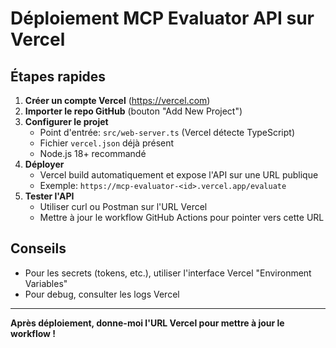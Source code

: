 # Déploiement MCP Evaluator API sur Vercel

## Étapes rapides

1. **Créer un compte Vercel** (https://vercel.com)
2. **Importer le repo GitHub** (bouton "Add New Project")
3. **Configurer le projet**
   - Point d'entrée: `src/web-server.ts` (Vercel détecte TypeScript)
   - Fichier `vercel.json` déjà présent
   - Node.js 18+ recommandé
4. **Déployer**
   - Vercel build automatiquement et expose l'API sur une URL publique
   - Exemple: `https://mcp-evaluator-<id>.vercel.app/evaluate`
5. **Tester l'API**
   - Utiliser curl ou Postman sur l'URL Vercel
   - Mettre à jour le workflow GitHub Actions pour pointer vers cette URL

## Conseils
- Pour les secrets (tokens, etc.), utiliser l'interface Vercel "Environment Variables"
- Pour debug, consulter les logs Vercel

---

**Après déploiement, donne-moi l'URL Vercel pour mettre à jour le workflow !**

